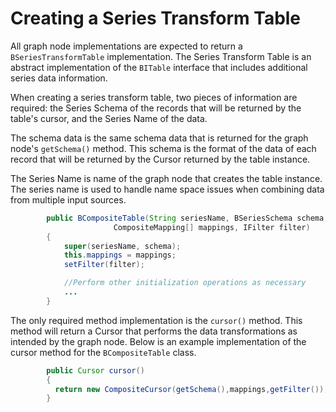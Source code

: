 # Creating a Series Transform Table

All graph node implementations are expected to return a `BSeriesTransformTable` implementation. The Series Transform Table is an abstract implementation of the `BITable` interface that includes additional series data information.

When creating a series transform table, two pieces of information are required: the Series Schema of the records that will be returned by the table's cursor, and the Series Name of the data.

The schema data is the same schema data that is returned for the graph node's `getSchema()` method. This schema is the format of the data of each record that will be returned by the Cursor returned by the table instance.

The Series Name is name of the graph node that creates the table instance. The series name is used to handle name space issues when combining data from multiple input sources.

```java
        public BCompositeTable(String seriesName, BSeriesSchema schema,
                       CompositeMapping[] mappings, IFilter filter)
        {
            super(seriesName, schema);
            this.mappings = mappings;
            setFilter(filter);

            //Perform other initialization operations as necessary
            ...
        }
```

The only required method implementation is the `cursor()` method. This method will return a Cursor that performs the data transformations as intended by the graph node. Below is an example implementation of the cursor method for the `BCompositeTable` class.

```java
        public Cursor cursor()
        {
          return new CompositeCursor(getSchema(),mappings,getFilter());
        }
```

